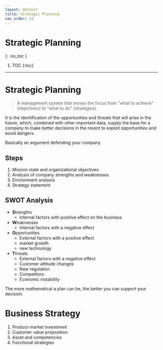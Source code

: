 ```yaml
---
layout: default
title: Strategic Planning
nav_order: 13
---
```


# Strategic Planning
{: .no_toc }

1. TOC
{:toc}

---

# Strategic Planning

> A management system that moves the focus from "what to achieve" (objectives) to "what to do" (strategies).

It is the identification of the opportunities and threats that will arise in the future, which, combined with other important data, supply the base for a company to make better decisions in the resent to exploit opportunities and avoid dangers.

Basically an argument defending your company

## Steps

1. Mission state and organizational objectives
2. Analysis of company strengths and weaknesses
3. Environment analysis
4. Strategy statement

## SWOT Analysis

- **S**trengths
  - Internal factors with positive effect on the business
- **W**eaknesses
  - Internal factors with a negative effect
- **O**pportunities
  - External factors with a positive effect
  - market growth
  - new technology
- **T**hreats
  - External factors with a negative effect
  - Customer attitude changes
  - New regulation
  - Competitors
  - Economic instability

The more mathematical a plan can be, the better you can support your decision.

# Business Strategy

1. Product-market investment
2. Customer value proposition
3. Asset and competencies
4. Functional strategies